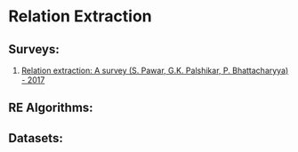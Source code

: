 # Relation Extraction

## Surveys:

1. [Relation extraction: A survey (S. Pawar, G.K. Palshikar, P. Bhattacharyya) - 2017](https://arxiv.org/abs/1712.05191)


## RE Algorithms:


## Datasets:
